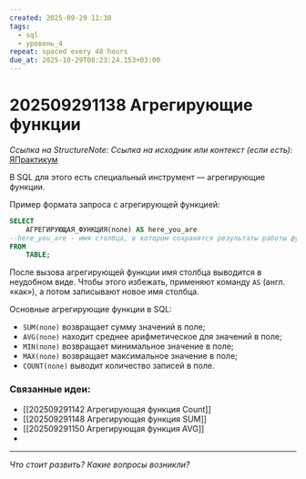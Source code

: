 ```yaml
---
created: 2025-09-29 11:38
tags:
  - sql
  - уровень_4
repeat: spaced every 48 hours
due_at: 2025-10-29T08:23:24.153+03:00
---
```

# 202509291138 Агрегирующие функции

*Ссылка на StructureNote:*
*Ссылка на исходник или контекст (если есть):* [ЯПрактикум](https://practicum.yandex.ru/learn/backend-nodejs/courses/a4214ab0-2146-4152-b90e-651bf4c7ca5e/sprints/564244/topics/1b53ba64-4733-4307-b1cd-4bdadedf0af9/lessons/64a2296e-eec6-4dc5-afe2-17f8349f1060/)

В SQL для этого есть специальный инструмент — агрегирующие функции.

Пример формата запроса с агрегирующей функцией:

```sql
SELECT 
    АГРЕГИРУЮЩАЯ_ФУНКЦИЯ(поле) AS here_you_are
--here_you_are - имя столбца, в котором сохранятся результаты работы функции
FROM
    TABLE;
```

После вызова агрегирующей функции имя столбца выводится в неудобном виде. Чтобы этого избежать, применяют команду `AS` (англ. «как»), а потом записывают новое имя столбца.

Основные агрегирующие функции в SQL:

- `SUM(поле)` возвращает сумму значений в поле;
- `AVG(поле)` находит среднее арифметическое для значений в поле;
- `MIN(поле)` возвращает минимальное значение в поле;
- `МАХ(поле)` возвращает максимальное значение в поле;
- `COUNT(поле)` выводит количество записей в поле.

### Связанные идеи:

* [[202509291142 Агрегирующая функция Count]]
* [[202509291148 Агрегирующая функция SUM]]
* [[202509291150 Агрегирующая функция AVG]]
* 

---

*Что стоит развить? Какие вопросы возникли?*

